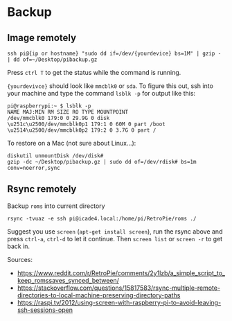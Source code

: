 # Backup 

## Image remotely

```
ssh pi@{ip or hostname} "sudo dd if=/dev/{yourdevice} bs=1M" | gzip - | dd of=~/Desktop/pibackup.gz
```

Press `ctrl T` to get the status while the command is running.

`{yourdevivce}` should look like `mmcblk0` or `sda`. To figure this out, ssh into your machine and type the command `lsblk -p` for output like this:

```
pi@raspberrypi:~ $ lsblk -p
NAME MAJ:MIN RM SIZE RO TYPE MOUNTPOINT
/dev/mmcblk0 179:0 0 29.9G 0 disk
\u251c\u2500/dev/mmcblk0p1 179:1 0 60M 0 part /boot
\u2514\u2500/dev/mmcblk0p2 179:2 0 3.7G 0 part /
```

To restore on a Mac (not sure about Linux...):

```
diskutil unmountDisk /dev/disk#
gzip -dc ~/Desktop/pibackup.gz | sudo dd of=/dev/rdisk# bs=1m conv=noerror,sync
```

## Rsync remotely

Backup `roms` into current directory

```
rsync -tvuaz -e ssh pi@icade4.local:/home/pi/RetroPie/roms ./
```

Suggest you use `screen` (`apt-get install screen`), run the rsync above and press `ctrl-a`, `ctrl-d` to let it continue. Then `screen list` or `screen -r` to get back in.
 
Sources: 
- https://www.reddit.com/r/RetroPie/comments/2y1lzb/a_simple_script_to_keep_romssaves_synced_between/
- https://stackoverflow.com/questions/15817583/rsync-multiple-remote-directories-to-local-machine-preserving-directory-paths
- https://raspi.tv/2012/using-screen-with-raspberry-pi-to-avoid-leaving-ssh-sessions-open